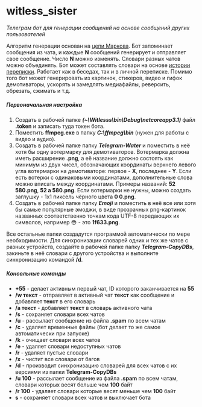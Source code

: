 # witless_sister
_Телеграм бот для генерации сообщений на основе сообщений других пользователей_

Алгоритм генерации основан на [цепи Маркова]. Бот запоминает сообщения из чата, и каждые **N** сообщений генерирует и отправляет свое сообщение. Число **N** можно изменять. Словари разных чатов можно объединять. Бот может составлять словари на основе [истории переписки]. Работает как в беседах, так и в личной переписке. Помимо того бот может генерировать из картинок, стикеров, видео и гифок демотиваторы, ускорять и замедлять медиафайлы, реверсить, обрезать, сжимать и т.д.

##### Первоначальная настройка
1. Создать в рабочей папке ***(~\Witlesss\bin\Debug\netcoreapp3.1)*** файл **.token** и записать туда токен бота.
2. Поместить **ffmpeg.exe** в папку **_C:\ffmpeg\bin_** (нужен для работы с видео и аудио).
3. Создать в рабочей папке папку **_Telegram-Water_** и поместить в неё хотя бы одну вотермарку для демотиваторов. Вотермарка должна иметь расширение **.png**, а её название должно состоять как минимум из двух чисел, обозначающих координаты верхнего левого угла вотермарки на демотиваторе: первое - **X**, последнее - **Y**. Если есть вотерки с одинаковыми координатами, дополнительные слова можно вписать между координатами. Примеры названий: **52 580.png**, **52 a 580.png**. Если вотермарки не нужны, можно создать заглушку - 1x1 пиксель чёрного цвета **0 0.png**.
4. Создать в рабочей папке папку **_Emoji_** и поместить в неё все или хотя бы самые популярные эмоджи, в виде прозрачных png-картинок названных соответственно точкам кода UTF-8 передающих их символов, например 😳 - это **1f633.png**.

Все остальные папки создадутся программой автоматически по мере необходимости. Для синхронизации словарей одних и тех же чатов с разных устройств, создайте в рабочей папке папку ***Telegram-CopyDBs***, закиньте в неё словари с другого устройства и выполните синхронизацию командой **/d**.

##### Консольные команды
- **\+55** - делает активным первый чат, ID которого заканчивается на **55**
- **/w текст** - отправляет в активный чат **текст** как сообщение и добавляет **текст** в его словарь
- **/a текст** - добавляет **текст** в словарь активного чата
- **/s** - сохраняет словари всех чатов
- **/u** - рассылает сообщение из файла **.spam** по всем чатам
- **/с** - удаляет временные файлы (бот делает то же самое автоматически при запуске)
- **/k** - очищает словари всех чатов
- **/e** - удаляет словари недоступных чатов
- **/r** - удаляет пустые словари
- **/x** - чистит все словари от багов
- **/d** - производит синхронизацию словарей для всех чатов с их версиями из папки **Telegram-CopyDBs**
- **/u 100** - рассылает сообщение из файла **.spam** по всем чатам, словари которых весят больше чем **100** байт
- **/r 100** - удаляет словари которые весят меньше чем **100** байт
- **s** - сохраняет словари всех чатов и выключает бота

[цепи Маркова]: <https://ru.wikipedia.org/wiki/%D0%A6%D0%B5%D0%BF%D1%8C_%D0%9C%D0%B0%D1%80%D0%BA%D0%BE%D0%B2%D0%B0>
[истории переписки]: <https://www.maketecheasier.com/export-telegram-chat-history/>